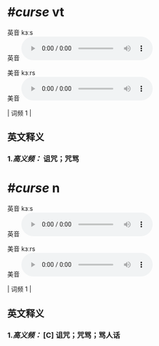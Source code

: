 # ***\#curse*** vt
英音 kɜːs  
英音
<audio src="./media/curse-B.aac" controls="controls"></audio>

美音 kɜːrs  
美音
<audio src="./media/curse .aac" controls="controls"></audio>



| 词频 1 |  

英文释义
---
### 1.*高义频：* **诅咒；咒骂**  


# ***\#curse*** n
英音 kɜːs  
英音
<audio src="./media/curse-B.aac" controls="controls"></audio>

美音 kɜːrs  
美音
<audio src="./media/curse .aac" controls="controls"></audio>



| 词频 1 |  

英文释义
---
### 1.*高义频：* **[C] 诅咒；咒骂；骂人话**  


